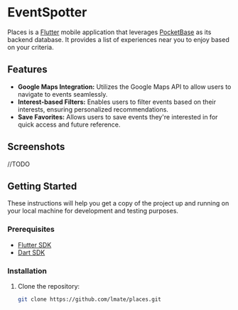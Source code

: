 # EventSpotter

Places is a [Flutter](https://flutter.dev/) mobile application that leverages [PocketBase](https://www.pocketbase.io/) as its backend database. It provides a list of experiences near you to enjoy based on your criteria.

## Features

- **Google Maps Integration:** Utilizes the Google Maps API to allow users to navigate to events seamlessly.
- **Interest-based Filters:** Enables users to filter events based on their interests, ensuring personalized recommendations.
- **Save Favorites:** Allows users to save events they're interested in for quick access and future reference.


## Screenshots

//TODO

## Getting Started

These instructions will help you get a copy of the project up and running on your local machine for development and testing purposes.

### Prerequisites

- [Flutter SDK](https://flutter.dev/docs/get-started/install)
- [Dart SDK](https://dart.dev/get-dart)

### Installation

1. Clone the repository:

   ```sh
   git clone https://github.com/lmate/places.git
